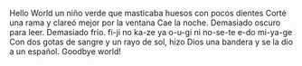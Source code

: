 Hello World
un niño verde
que masticaba huesos
con pocos dientes
Corté una rama
y clareó mejor
por la ventana
Cae la noche.
Demasiado oscuro para leer.
Demasiado frío.
fi-ji no ka-ze ya
o-u-gi ni no-se-te
e-do mi-ya-ge
Con dos gotas de sangre y un rayo de sol,
hizo Dios una bandera
y se la dio a un español.
Goodbye world!